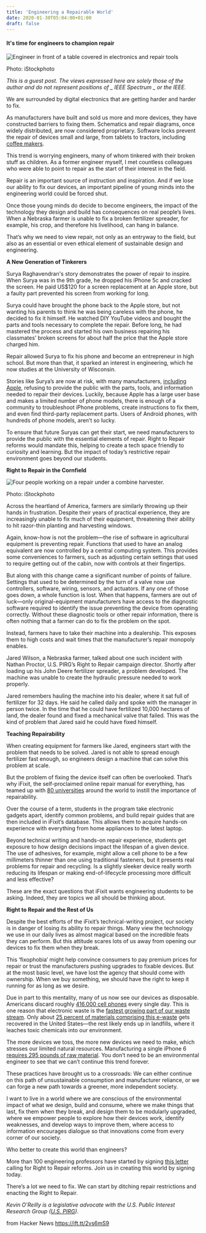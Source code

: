 ```yaml
---
title: 'Engineering a Repairable World'
date: 2020-01-30T05:04:00+01:00
draft: false
---
```


#### It's time for engineers to champion repair

![Engineer in front of a table covered in electronics and repair tools](https://spectrum.ieee.org/image/MzU1OTMwNg.jpeg)

Photo: iStockphoto

_This is a guest post. The views expressed here are solely those of the author and do not represent positions of _ IEEE Spectrum _ or the IEEE._

  
We are surrounded by digital electronics that are getting harder and harder to fix.

As manufacturers have built and sold us more and more devices, they have constructed barriers to fixing them. Schematics and repair diagrams, once widely distributed, are now considered proprietary. Software locks prevent the repair of devices small and large, from tablets to tractors, including [coffee makers](https://www.theverge.com/2015/2/5/7986327/keurigs-attempt-to-drm-its-coffee-cups-totally-backfired). 

This trend is worrying engineers, many of whom tinkered with their broken stuff as children. As a former engineer myself, I met countless colleagues who were able to point to repair as the start of their interest in the field. 

Repair is an important source of instruction and inspiration. And if we lose our ability to fix our devices, an important pipeline of young minds into the engineering world could be forced shut.

Once those young minds do decide to become engineers, the impact of the technology they design and build has consequences on real people’s lives. When a Nebraska farmer is unable to fix a broken fertilizer spreader, for example, his crop, and therefore his livelihood, can hang in balance. 

That’s why we need to view repair, not only as an entryway to the field, but also as an essential or even ethical element of sustainable design and engineering.

**A New Generation of Tinkerers**

Surya Raghavendran's story demonstrates the power of repair to inspire. When Surya was in the 9th grade, he dropped his iPhone 5c and cracked the screen. He paid US$120 for a screen replacement at an Apple store, but a faulty part prevented his screen from working for long.

Surya could have brought the phone back to the Apple store, but not wanting his parents to think he was being careless with the phone, he decided to fix it himself. He watched DIY YouTube videos and bought the parts and tools necessary to complete the repair. Before long, he had mastered the process and started his own business repairing his classmates’ broken screens for about half the price that the Apple store charged him.

Repair allowed Surya to fix his phone and become an entrepreneur in high school. But more than that, it sparked an interest in engineering, which he now studies at the University of Wisconsin.

Stories like Surya’s are now at risk, with many manufacturers, [including Apple](https://www.vice.com/en_us/article/evmeya/apple-iphone-right-to-repair-california), refusing to provide the public with the parts, tools, and information needed to repair their devices. Luckily, because Apple has a large user base and makes a limited number of phone models, there is enough of a community to troubleshoot iPhone problems, create instructions to fix them, and even find third-party replacement parts. Users of Android phones, with hundreds of phone models, aren’t so lucky.

To ensure that future Suryas can get their start, we need manufacturers to provide the public with the essential elements of repair. Right to Repair reforms would mandate this, helping to create a tech space friendly to curiosity and learning. But the impact of today’s restrictive repair environment goes beyond our students.

**Right to Repair in the Cornfield**

![Four people working on a repair under a combine harvester.](https://spectrum.ieee.org/image/MzU1OTM0Ng.jpeg)

Photo: iStockphoto

Across the heartland of America, farmers are similarly throwing up their hands in frustration. Despite their years of practical experience, they are increasingly unable to fix much of their equipment, threatening their ability to hit razor-thin planting and harvesting windows.

Again, know-how is not the problem—the rise of software in agricultural equipment is preventing repair. Functions that used to have an analog equivalent are now controlled by a central computing system. This provides some conveniences to farmers, such as adjusting certain settings that used to require getting out of the cabin, now with controls at their fingertips.

But along with this change came a significant number of points of failure. Settings that used to be determined by the turn of a valve now use controllers, software, wiring, sensors, and actuators. If any one of those goes down, a whole function is lost. When that happens, farmers are out of luck—only original-equipment manufacturers have access to the diagnostic software required to identify the issue preventing the device from operating correctly. Without these diagnostic tools or other repair information, there is often nothing that a farmer can do to fix the problem on the spot.

Instead, farmers have to take their machine into a dealership. This exposes them to high costs and wait times that the manufacturer’s repair monopoly enables.

Jared Wilson, a Nebraska farmer, talked about one such incident with Nathan Proctor, U.S. PIRG’s Right to Repair campaign director. Shortly after loading up his John Deere fertilizer spreader, a problem developed. The machine was unable to create the hydraulic pressure needed to work properly.

Jared remembers hauling the machine into his dealer, where it sat full of fertilizer for 32 days. He said he called daily and spoke with the manager in person twice. In the time that he could have fertilized 10,000 hectares of land, the dealer found and fixed a mechanical valve that failed. This was the kind of problem that Jared said he could have fixed himself. 

**Teaching Repairability**

When creating equipment for farmers like Jared, engineers start with the problem that needs to be solved. Jared is not able to spread enough fertilizer fast enough, so engineers design a machine that can solve this problem at scale.

But the problem of fixing the device itself can often be overlooked. That’s why iFixit, the self-proclaimed online repair manual for everything, has teamed up with [80 universities](https://www.vice.com/en_us/article/3kxqmv/a-new-generation-of-students-is-teaching-us-how-to-reduce-e-waste) around the world to instill the importance of repairability.

Over the course of a term, students in the program take electronic gadgets apart, identify common problems, and build repair guides that are then included in iFixit’s database. This allows them to acquire hands-on experience with everything from home appliances to the latest laptop.

Beyond technical writing and hands-on repair experience, students get exposure to how design decisions impact the lifespan of a given device. The use of adhesives, for example, might allow a cell phone to be a few millimeters thinner than one using traditional fasteners, but it presents real problems for repair and recycling. Is a slightly sleeker device really worth reducing its lifespan or making end-of-lifecycle processing more difficult and less effective?

These are the exact questions that iFixit wants engineering students to be asking. Indeed, they are topics we all should be thinking about.

**Right to Repair and the Rest of Us**

Despite the best efforts of the iFixit’s technical-writing project, our society is in danger of losing its ability to repair things. Many view the technology we use in our daily lives as almost magical based on the incredible feats they can perform. But this attitude scares lots of us away from opening our devices to fix them when they break.

This ‘fixophobia’ might help convince consumers to pay premium prices for repair or trust the manufacturers pushing upgrades to fixable devices. But at the most basic level, we have lost the agency that should come with ownership. When we buy something, we should have the right to keep it running for as long as we desire.

Due in part to this mentality, many of us now see our devices as disposable. Americans discard roughly [416,000 cell phones](https://www.wbur.org/cognoscenti/2018/12/11/right-to-repair-nathan-proctor) every single day. This is one reason that electronic waste is the [fastest growing part of our waste stream](https://www.vice.com/en_us/article/8xynba/world-economic-forum-at-davos-electronics-are-the-fastest-growing-waste-stream-in-the-world). Only about [25 percent of materials comprising this e-waste](https://www.forbes.com/sites/vianneyvaute/2018/10/29/recycling-is-not-the-answer-to-the-e-waste-crisis/#62f1d4587381) gets recovered in the United States—the rest likely ends up in landfills, where it leaches toxic chemicals into our environment.

The more devices we toss, the more new devices we need to make, which stresses our limited natural resources. Manufacturing a single iPhone 6 [requires 295 pounds of raw material](https://www.ifixit.com/Right-to-Repair/Manufacturing). You don’t need to be an environmental engineer to see that we can’t continue this trend forever.

These practices have brought us to a crossroads: We can either continue on this path of unsustainable consumption and manufacturer reliance, or we can forge a new path towards a greener, more independent society.

I want to live in a world where we are conscious of the environmental impact of what we design, build and consume, where we make things that last, fix them when they break, and design them to be modularly upgraded, where we empower people to explore how their devices work, identify weaknesses, and develop ways to improve them, where access to information encourages dialogue so that innovations come from every corner of our society.

Who better to create this world than engineers? 

More than 100 engineering professors have started by signing [this letter](https://docs.google.com/forms/d/12nwdNRxaAfQBjNLleT9SgyF7mQVot5ZyWn_VN7P7X7Y/edit) calling for Right to Repair reforms. Join us in creating this world by signing today.

There’s a lot we need to fix. We can start by ditching repair restrictions and enacting the Right to Repair. 

_Kevin O’Reilly is a legislative advocate with the U.S. Public Interest Research Group ([U.S. PIRG](https://uspirg.org/))._

  
  
from Hacker News https://ift.tt/2vs6mS9